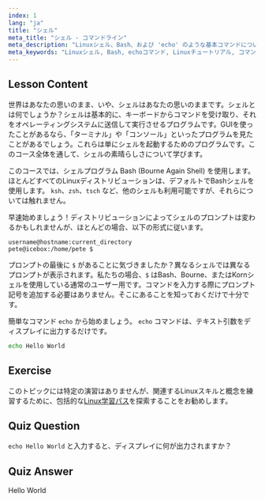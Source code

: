 ```yaml
---
index: 1
lang: "ja"
title: "シェル"
meta_title: "シェル - コマンドライン"
meta_description: "Linuxシェル、Bash、および 'echo' のような基本コマンドについて学びます。シェルプロンプトを理解し、この初心者向けのガイドでLinuxの旅を始めましょう。"
meta_keywords: "Linuxシェル, Bash, echoコマンド, Linuxチュートリアル, コマンドライン, 初心者向けLinux, シェルプロンプト, Linuxガイド"
---
```


## Lesson Content

世界はあなたの思いのまま、いや、シェルはあなたの思いのままです。シェルとは何でしょうか？シェルは基本的に、キーボードからコマンドを受け取り、それをオペレーティングシステムに送信して実行させるプログラムです。GUIを使ったことがあるなら、「ターミナル」や「コンソール」といったプログラムを見たことがあるでしょう。これらは単にシェルを起動するためのプログラムです。このコース全体を通して、シェルの素晴らしさについて学びます。

このコースでは、シェルプログラム Bash (Bourne Again Shell) を使用します。ほとんどすべてのLinuxディストリビューションは、デフォルトでBashシェルを使用します。 `ksh`、`zsh`、`tsch` など、他のシェルも利用可能ですが、それらについては触れません。

早速始めましょう！ディストリビューションによってシェルのプロンプトは変わるかもしれませんが、ほとんどの場合、以下の形式に従います。

```plaintext
username@hostname:current_directory
pete@icebox:/home/pete $
```

プロンプトの最後に `$` があることに気づきましたか？異なるシェルでは異なるプロンプトが表示されます。私たちの場合、`$` はBash、Bourne、またはKornシェルを使用している通常のユーザー用です。コマンドを入力する際にプロンプト記号を追加する必要はありません。そこにあることを知っておくだけで十分です。

簡単なコマンド `echo` から始めましょう。 `echo` コマンドは、テキスト引数をディスプレイに出力するだけです。

```bash
echo Hello World
```

## Exercise

このトピックには特定の演習はありませんが、関連するLinuxスキルと概念を練習するために、包括的な[Linux学習パス](https://labex.io/ja/learn/linux)を探索することをお勧めします。

## Quiz Question

`echo Hello World` と入力すると、ディスプレイに何が出力されますか？

## Quiz Answer

Hello World